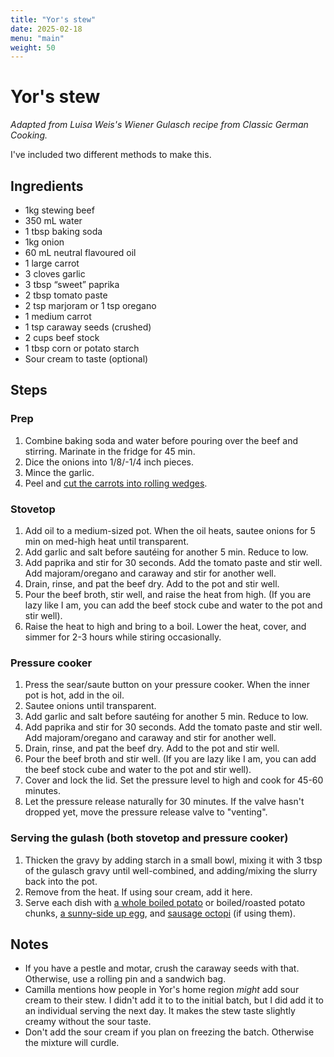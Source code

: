 ```yaml
---
title: "Yor's stew"
date: 2025-02-18
menu: "main"
weight: 50
---
```


# Yor's stew

*Adapted from Luisa Weis's Wiener Gulasch recipe from Classic German Cooking.*

I've included two different methods to make this.

## Ingredients
* 1kg stewing beef
* 350 mL water
* 1 tbsp baking soda
* 1kg onion
* 60 mL neutral flavoured oil
* 1 large carrot
* 3 cloves garlic
* 3 tbsp “sweet” paprika
* 2 tbsp tomato paste
* 2 tsp marjoram or 1 tsp oregano
* 1 medium carrot
* 1 tsp caraway seeds (crushed)
* 2 cups beef stock
* 1 tbsp corn or potato starch
* Sour cream to taste (optional)

## Steps

### Prep
1. Combine baking soda and water before pouring over the beef and stirring. Marinate in the fridge for 45 min.
2. Dice the onions into 1/8/-1/4 inch pieces.
3. Mince the garlic.
4. Peel and [cut the carrots into rolling wedges](https://www.justonecookbook.com/rangiri/).

### Stovetop

1. Add oil to a medium-sized pot. When the oil heats, sautee onions for 5 min on med-high heat until transparent.
2. Add garlic and salt before sautéing for another 5 min. Reduce to low.
3. Add paprika and stir for 30 seconds. Add the tomato paste and stir well. Add majoram/oregano and caraway and stir for another well.
4. Drain, rinse, and pat the beef dry. Add to the pot and stir well.
5. Pour the beef broth, stir well, and raise the heat from high. (If you are lazy like I am, you can add the beef stock cube and water to the pot and stir well).
6. Raise the heat to high and bring to a boil. Lower the heat, cover, and simmer for 2-3 hours while stiring occasionally. 

### Pressure cooker

1. Press the sear/saute button on your pressure cooker. When the inner pot is hot, add in the oil.
2. Sautee onions until transparent.
3. Add garlic and salt before sautéing for another 5 min. Reduce to low.
4. Add paprika and stir for 30 seconds. Add the tomato paste and stir well. Add majoram/oregano and caraway and stir for another well.
5. Drain, rinse, and pat the beef dry. Add to the pot and stir well.
6. Pour the beef broth and stir well. (If you are lazy like I am, you can add the beef stock cube and water to the pot and stir well).
7. Cover and lock the lid. Set the pressure level to high and cook for 45-60 minutes.
8. Let the pressure release naturally for 30 minutes. If the valve hasn't dropped yet, move the pressure release valve to "venting".

### Serving the gulash (both stovetop and pressure cooker)

1. Thicken the gravy by adding starch in a small bowl, mixing it with 3 tbsp of the gulasch gravy until well-combined, and adding/mixing the slurry back into the pot.
2. Remove from the heat. If using sour cream, add it here.
3. Serve each dish with [a whole boiled potato](https://www.food.com/recipe/easy-unique-way-to-boil-and-peel-potatoes-397499) or boiled/roasted potato chunks, [a sunny-side up egg](https://www.loveandlemons.com/sunny-side-up-eggs/), and [sausage octopi](https://www.justonecookbook.com/cute-octopus-sausage-bento/) (if using them).

## Notes
* If you have a pestle and motar, crush the caraway seeds with that. Otherwise, use a rolling pin and a sandwich bag.
* Camilla mentions how people in Yor's home region _might_ add sour cream to their stew. I didn't add it to to the initial batch, but I did add it to an individual serving the next day. It makes the stew taste slightly creamy without the sour taste.
* Don't add the sour cream if you plan on freezing the batch. Otherwise the mixture will curdle. 